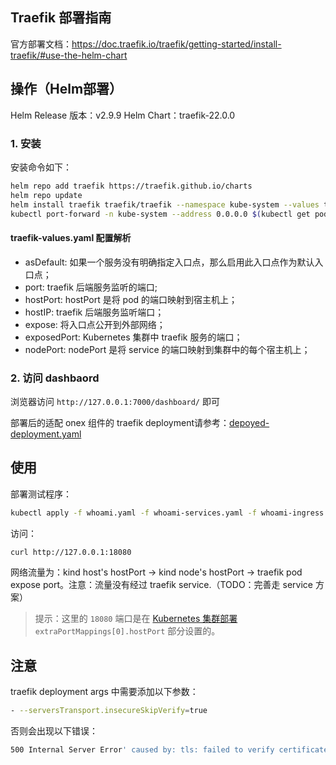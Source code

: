 ## Traefik 部署指南

官方部署文档：https://doc.traefik.io/traefik/getting-started/install-traefik/#use-the-helm-chart

## 操作（Helm部署）

Helm Release 版本：v2.9.9
Helm Chart：traefik-22.0.0

### 1. 安装

安装命令如下：

```bash
helm repo add traefik https://traefik.github.io/charts
helm repo update
helm install traefik traefik/traefik --namespace kube-system --values traefik-values.yaml
kubectl port-forward -n kube-system --address 0.0.0.0 $(kubectl get pods -n kube-system --selector "app.kubernetes.io/name=traefik" --output=name) 7000:9000
```

#### traefik-values.yaml 配置解析

- asDefault: 如果一个服务没有明确指定入口点，那么启用此入口点作为默认入口点；
- port: traefik 后端服务监听的端口;
- hostPort: hostPort 是将 pod 的端口映射到宿主机上；
- hostIP: traefik 后端服务监听端口；
- expose:  将入口点公开到外部网络；
- exposedPort: Kubernetes 集群中 traefik 服务的端口；
- nodePort: nodePort 是将 service 的端口映射到集群中的每个宿主机上；
### 2. 访问 dashbaord

浏览器访问 `http://127.0.0.1:7000/dashboard/` 即可

部署后的适配 onex 组件的 traefik deployment请参考：[depoyed-deployment.yaml](depoyed-deployment.yaml)


## 使用

部署测试程序：

```bash
kubectl apply -f whoami.yaml -f whoami-services.yaml -f whoami-ingress.yaml
```

访问：

```bash
curl http://127.0.0.1:18080
```

网络流量为：kind host's hostPort -> kind node's hostPort -> traefik pod expose port。注意：流量没有经过 traefik service.（TODO：完善走 service 方案）

> 提示：这里的 `18080` 端口是在 [Kubernetes 集群部署](../kubernetes/kubernetes.md) `extraPortMappings[0].hostPort` 部分设置的。

## 注意

traefik deployment args 中需要添加以下参数：
```bash
- --serversTransport.insecureSkipVerify=true
```

否则会出现以下错误：

```bash
500 Internal Server Error' caused by: tls: failed to verify certificate: x509: certificate is valid for 127.0.0.1
```
